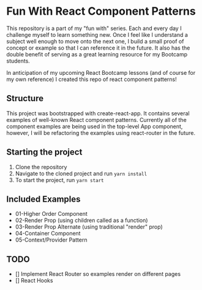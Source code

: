 # Fun With React Component Patterns

This repository is a part of my "fun with" series. Each and every day I challenge myself to learn something new. Once I feel like I understand a subject well enough to move onto the next one, I build a small proof of concept or example so that I can reference it in the future. It also has the double benefit of serving as a great learning resource for my Bootcamp students.

In anticipation of my upcoming React Bootcamp lessons (and of course for my own reference) I created this repo of react component patterns!

## Structure

This project was bootstrapped with create-react-app. It contains several examples of well-known React component patterns. Currently all of the component examples are being used in the top-level App component, however, I will be refactoring the examples using react-router in the future. 

## Starting the project

1. Clone the repository
2. Navigate to the cloned project and run `yarn install`
3. To start the project, run `yarn start`

## Included Examples

- 01-Higher Order Component
- 02-Render Prop (using children called as a function)
- 03-Render Prop Alternate (using traditional "render" prop)
- 04-Container Component
- 05-Context/Provider Pattern

## TODO

- [] Implement React Router so examples render on different pages
- [] React Hooks
